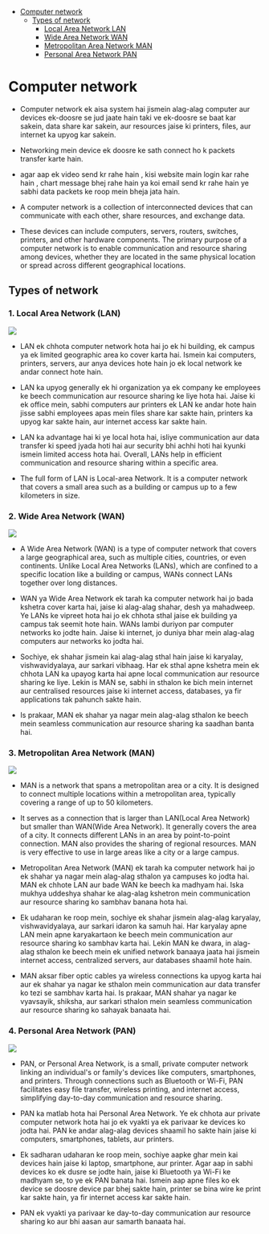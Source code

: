<!-- TOC -->

- [Computer network](#computer-network)
    - [Types of network](#types-of-network)
        - [Local Area Network LAN](#local-area-network-lan)
        - [Wide Area Network WAN](#wide-area-network-wan)
        - [Metropolitan Area Network MAN](#metropolitan-area-network-man)
        - [Personal Area Network PAN](#personal-area-network-pan)

<!-- /TOC -->

# Computer network 

- Computer network ek aisa system hai jismein alag-alag computer aur devices ek-doosre se jud jaate hain taki ve ek-doosre se baat kar sakein, data share kar sakein, aur resources jaise ki printers, files, aur internet ka upyog kar sakein.

- Networking mein device ek doosre ke sath connect ho k packets transfer karte hain.

- agar aap ek video send kr rahe hain , kisi website main login kar rahe hain , chart message bhej rahe hain ya koi email send  kr rahe hain ye sabhi data packets ke roop mein  bheja jata hain.

- A computer network is a collection of interconnected devices that can communicate with each other, share resources, and exchange data. 

- These devices can include computers, servers, routers, switches, printers, and other hardware components. The primary purpose of a computer network is to enable communication and resource sharing among devices, whether they are located in the same physical location or spread across different geographical locations.


## Types of network

### 1. Local Area Network (LAN)
<img src="https://media.geeksforgeeks.org/wp-content/uploads/20210502003635/Screenshot228.png">

-  LAN ek chhota computer network hota hai jo ek hi building, ek campus ya ek limited geographic area ko cover karta hai. Ismein kai computers, printers, servers, aur anya devices hote hain jo ek local network ke andar connect hote hain.

 

 - LAN ka upyog generally ek hi organization ya ek company ke employees ke beech communication aur resource sharing ke liye hota hai. Jaise ki ek office mein, sabhi computers aur printers ek LAN ke andar hote hain jisse sabhi employees apas mein files share kar sakte hain, printers ka upyog kar sakte hain, aur internet access kar sakte hain.



- LAN ka advantage hai ki ye local hota hai, isliye communication aur data transfer ki speed jyada hoti hai aur security bhi achhi hoti hai kyunki ismein limited access hota hai. Overall, LANs help in efficient communication and resource sharing within a specific area.

- The full form of LAN is Local-area Network. It is a computer network that covers a small area such as a building or campus up to a few kilometers in size. 

### 2. Wide Area Network (WAN)


<img src="https://media.geeksforgeeks.org/wp-content/uploads/20230719205528/WAN-3.jpg">

 - A Wide Area Network (WAN) is a type of computer network that covers a large geographical area, such as multiple cities, countries, or even continents. Unlike Local Area Networks (LANs), which are confined to a specific location like a building or campus, WANs connect LANs together over long distances.

 - WAN ya Wide Area Network ek tarah ka computer network hai jo bada kshetra cover karta hai, jaise ki alag-alag shahar, desh ya mahadweep. Ye LANs ke vipreet hota hai jo ek chhota sthal jaise ek building ya campus tak seemit hote hain. WANs lambi duriyon par computer networks ko jodte hain. Jaise ki internet, jo duniya bhar mein alag-alag computers aur networks ko jodta hai.

- Sochiye, ek shahar jismein kai alag-alag sthal hain jaise ki karyalay, vishwavidyalaya, aur sarkari vibhaag. Har ek sthal apne kshetra mein ek chhota LAN ka upayog karta hai apne local communication aur resource sharing ke liye. Lekin is MAN se, sabhi in sthalon ke bich mein internet aur centralised resources jaise ki internet access, databases, ya fir applications tak pahunch sakte hain. 

- Is prakaar, MAN ek shahar ya nagar mein alag-alag sthalon ke beech mein seamless communication aur resource sharing ka saadhan banta hai.


### 3. Metropolitan Area Network (MAN)
<img src="https://media.geeksforgeeks.org/wp-content/uploads/20240327102537/MAN-image-(1).webp">

- MAN is a network that spans a metropolitan area or a city. It is designed to connect multiple locations within a metropolitan area, typically covering a range of up to 50 kilometers.


- It serves as a connection that is larger than LAN(Local Area Network) but smaller than WAN(Wide Area Network). It generally covers the area of a city. It connects different LANs in an area by point-to-point connection. MAN also provides the sharing of regional resources. MAN is very effective to use in large areas like a city or a large campus. 


- Metropolitan Area Network (MAN) ek tarah ka computer network hai jo ek shahar ya nagar mein alag-alag sthalon ya campuses ko jodta hai. MAN ek chhote LAN aur bade WAN ke beech ka madhyam hai. Iska mukhya uddeshya shahar ke alag-alag kshetron mein communication aur resource sharing ko sambhav banana hota hai.

- Ek udaharan ke roop mein, sochiye ek shahar jismein alag-alag karyalay, vishwavidyalaya, aur sarkari idaron ka samuh hai. Har karyalay apne LAN mein apne karyakartaon ke beech mein communication aur resource sharing ko sambhav karta hai. Lekin MAN ke dwara, in alag-alag sthalon ke beech mein ek unified network banaaya jaata hai jismein internet access, centralized servers, aur databases shaamil hote hain.

- MAN aksar fiber optic cables ya wireless connections ka upyog karta hai aur ek shahar ya nagar ke sthalon mein communication aur data transfer ko tezi se sambhav karta hai. Is prakaar, MAN shahar ya nagar ke vyavsayik, shiksha, aur sarkari sthalon mein seamless communication aur resource sharing ko sahayak banaata hai.


### 4.  Personal Area Network (PAN)

<img src="https://media.geeksforgeeks.org/wp-content/uploads/20200624120206/wireless-2.png">

- PAN, or Personal Area Network, is a small, private computer network linking an individual's or family's devices like computers, smartphones, and printers. Through connections such as Bluetooth or Wi-Fi, PAN facilitates easy file transfer, wireless printing, and internet access, simplifying day-to-day communication and resource sharing.

- PAN ka matlab hota hai Personal Area Network. Ye ek chhota aur private computer network hota hai jo ek vyakti ya ek parivaar ke devices ko jodta hai. PAN ke andar alag-alag devices shaamil ho sakte hain jaise ki computers, smartphones, tablets, aur printers.

- Ek sadharan udaharan ke roop mein, sochiye aapke ghar mein kai devices hain jaise ki laptop, smartphone, aur printer. Agar aap in sabhi devices ko ek dusre se jodte hain, jaise ki Bluetooth ya Wi-Fi ke madhyam se, to ye ek PAN banata hai. Ismein aap apne files ko ek device se doosre device par bhej sakte hain, printer se bina wire ke print kar sakte hain, ya fir internet access kar sakte hain.

- PAN ek vyakti ya parivaar ke day-to-day communication aur resource sharing ko aur bhi aasan aur samarth banaata hai.

